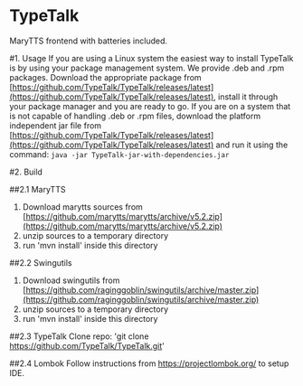 # TypeTalk
MaryTTS frontend with batteries included.

#1. Usage
If you are using a Linux system the easiest way to install TypeTalk is by using your package management system. We provide .deb and .rpm packages. Download the appropriate package from [https://github.com/TypeTalk/TypeTalk/releases/latest](https://github.com/TypeTalk/TypeTalk/releases/latest), install it through your package manager and you are ready to go. If you are on a system that is not capable of handling .deb or .rpm files, download the platform independent jar file from [https://github.com/TypeTalk/TypeTalk/releases/latest](https://github.com/TypeTalk/TypeTalk/releases/latest) and run it using the command: `java -jar TypeTalk-jar-with-dependencies.jar`

#2. Build

##2.1 MaryTTS
1. Download marytts sources from [https://github.com/marytts/marytts/archive/v5.2.zip](https://github.com/marytts/marytts/archive/v5.2.zip)
2. unzip sources to a temporary directory
3. run 'mvn install' inside this directory

##2.2 Swingutils
1. Download swingutils from [https://github.com/raginggoblin/swingutils/archive/master.zip](https://github.com/raginggoblin/swingutils/archive/master.zip)
2. unzip sources to a temporary directory
3. run 'mvn install' inside this directory

##2.3 TypeTalk
Clone repo: 'git clone https://github.com/TypeTalk/TypeTalk.git'

##2.4 Lombok
Follow instructions from https://projectlombok.org/ to setup IDE.




